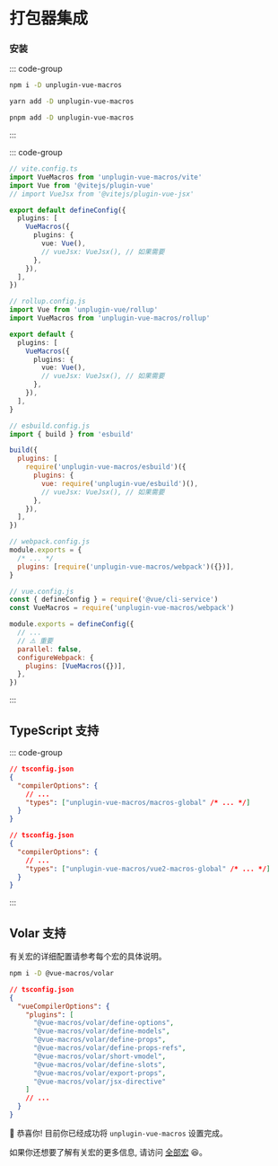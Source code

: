 # 打包器集成

### 安装

::: code-group

```bash [npm]
npm i -D unplugin-vue-macros
```

```bash [yarn]
yarn add -D unplugin-vue-macros
```

```bash [pnpm]
pnpm add -D unplugin-vue-macros
```

:::

::: code-group

```ts [Vite (first-class support)]
// vite.config.ts
import VueMacros from 'unplugin-vue-macros/vite'
import Vue from '@vitejs/plugin-vue'
// import VueJsx from '@vitejs/plugin-vue-jsx'

export default defineConfig({
  plugins: [
    VueMacros({
      plugins: {
        vue: Vue(),
        // vueJsx: VueJsx(), // 如果需要
      },
    }),
  ],
})
```

```ts [Rollup (first-class support)]
// rollup.config.js
import Vue from 'unplugin-vue/rollup'
import VueMacros from 'unplugin-vue-macros/rollup'

export default {
  plugins: [
    VueMacros({
      plugins: {
        vue: Vue(),
        // vueJsx: VueJsx(), // 如果需要
      },
    }),
  ],
}
```

```js [esbuild]
// esbuild.config.js
import { build } from 'esbuild'

build({
  plugins: [
    require('unplugin-vue-macros/esbuild')({
      plugins: {
        vue: require('unplugin-vue/esbuild')(),
        // vueJsx: VueJsx(), // 如果需要
      },
    }),
  ],
})
```

```js [Webpack]
// webpack.config.js
module.exports = {
  /* ... */
  plugins: [require('unplugin-vue-macros/webpack')({})],
}
```

```js [Vue CLI]
// vue.config.js
const { defineConfig } = require('@vue/cli-service')
const VueMacros = require('unplugin-vue-macros/webpack')

module.exports = defineConfig({
  // ...
  // ⚠️ 重要
  parallel: false,
  configureWebpack: {
    plugins: [VueMacros({})],
  },
})
```

:::

## TypeScript 支持

::: code-group

```json {0} [Vue 3]
// tsconfig.json
{
  "compilerOptions": {
    // ...
    "types": ["unplugin-vue-macros/macros-global" /* ... */]
  }
}
```

```json {0} [Vue 2]
// tsconfig.json
{
  "compilerOptions": {
    // ...
    "types": ["unplugin-vue-macros/vue2-macros-global" /* ... */]
  }
}
```

:::

## Volar 支持

有关宏的详细配置请参考每个宏的具体说明。

```bash
npm i -D @vue-macros/volar
```

```json
// tsconfig.json
{
  "vueCompilerOptions": {
    "plugins": [
      "@vue-macros/volar/define-options",
      "@vue-macros/volar/define-models",
      "@vue-macros/volar/define-props",
      "@vue-macros/volar/define-props-refs",
      "@vue-macros/volar/short-vmodel",
      "@vue-macros/volar/define-slots",
      "@vue-macros/volar/export-props",
      "@vue-macros/volar/jsx-directive"
    ]
    // ...
  }
}
```

:tada: 恭喜你! 目前你已经成功将 `unplugin-vue-macros` 设置完成。

如果你还想要了解有关宏的更多信息, 请访问 [全部宏](/zh-CN/macros/) :laughing:。
